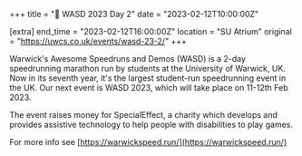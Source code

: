 +++
title = "🏃 WASD 2023 Day 2"
date = "2023-02-12T10:00:00Z"

[extra]
end_time = "2023-02-12T16:00:00Z"
location = "SU Atrium"
original = "https://uwcs.co.uk/events/wasd-23-2/"
+++

Warwick's Awesome Speedruns and Demos (WASD) is a 2-day speedrunning marathon run by students at the University of Warwick, UK. Now in its seventh year, it's the largest student-run speedrunning event in the UK. Our next event is WASD 2023, which will take place on 11-12th Feb 2023.

The event raises money for SpecialEffect, a charity which develops and provides assistive technology to help people with disabilities to play games.

For more info see [https://warwickspeed.run/](https://warwickspeed.run/)
